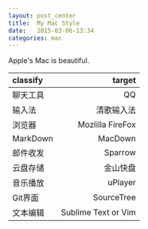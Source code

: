 ```yaml
---
layout: post_center
title:  My Mac Style
date:   2015-03-06-13:34  
categories: mac
---
```


Apple's Mac is beautiful.  

| classify | target |  
|:--|--:|  
|聊天工具|QQ|  
|输入法|清歌输入法|
|浏览器|Mozlilla FireFox|
|MarkDown|MacDown|
|邮件收发|Sparrow|
|云盘存储|金山快盘 |
|音乐播放|uPlayer |
|Git界面|SourceTree|
|文本编辑|Sublime Text or Vim |



  

  

  
  
 
 
   

